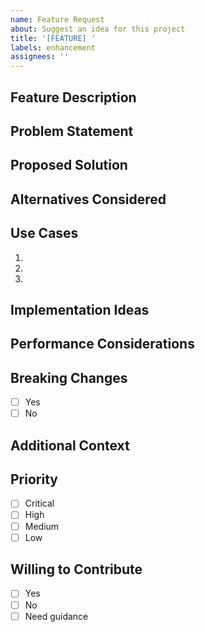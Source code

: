 ```yaml
---
name: Feature Request
about: Suggest an idea for this project
title: '[FEATURE] '
labels: enhancement
assignees: ''
---
```


## Feature Description
<!-- A clear and concise description of the feature you'd like -->

## Problem Statement
<!-- Is your feature request related to a problem? Please describe -->

## Proposed Solution
<!-- Describe the solution you'd like -->

## Alternatives Considered
<!-- Describe any alternative solutions or features you've considered -->

## Use Cases
<!-- Describe specific use cases for this feature -->

1. 
2. 
3. 

## Implementation Ideas
<!-- Optional: Technical details or implementation suggestions -->

## Performance Considerations
<!-- How might this feature impact performance? -->

## Breaking Changes
<!-- Would this introduce any breaking changes? -->

- [ ] Yes
- [ ] No

## Additional Context
<!-- Add any other context, screenshots, or examples about the feature request -->

## Priority
<!-- How important is this feature to you? -->

- [ ] Critical
- [ ] High
- [ ] Medium
- [ ] Low

## Willing to Contribute
<!-- Are you willing to submit a PR for this feature? -->

- [ ] Yes
- [ ] No
- [ ] Need guidance
